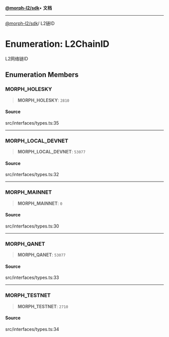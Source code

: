 [**@morph-l2/sdk**](../globals.md)• **文档**

***

[@morph-l2/sdk](../globals.md)/ L2链ID

# Enumeration: L2ChainID

L2网络链ID

## Enumeration Members

### MORPH\_HOLESKY

> **MORPH\_HOLESKY**: `2810`

#### Source

src/interfaces/types.ts:35

***

### MORPH\_LOCAL\_DEVNET

> **MORPH\_LOCAL\_DEVNET**: `53077`

#### Source

src/interfaces/types.ts:32

***

### MORPH\_MAINNET

> **MORPH\_MAINNET**: `0`

#### Source

src/interfaces/types.ts:30

***

### MORPH\_QANET

> **MORPH\_QANET**: `53077`

#### Source

src/interfaces/types.ts:33

***

### MORPH\_TESTNET

> **MORPH\_TESTNET**: `2710`

#### Source

src/interfaces/types.ts:34

